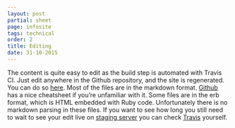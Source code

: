 ```yaml
---
layout: post
partial: sheet
page: infosite
tags: technical
order: 2
title: Editing
date: 31-10-2015
---
```

The content is quite easy to edit as the build step is automated with Travis CI. Just edit anywhere in the Github repository, and the site is regenerated. You can do so [here](https://github.com/OffCourse/offcourse-documentation/tree/master/source/content). Most of the files are in the markdown format. [Github](https://github.com/adam-p/markdown-here/wiki/Markdown-Cheatsheet) has a nice cheatsheet if you’re unfamiliar with it. Some files are in the erb format, which is HTML embedded with Ruby code. Unfortunately there is no markdown parsing in these files. If you want to see how long you still need to wait to see your edit live on [staging server](user-staging.github.io) you can check [Travis](https://travis-ci.org/OffCourse/offcourse-documentation) yourself. 